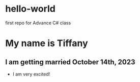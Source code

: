 # hello-world
first repo for Advance C# class

# My name is Tiffany 


## I am getting married October 14th, 2023
- I am very excited!
